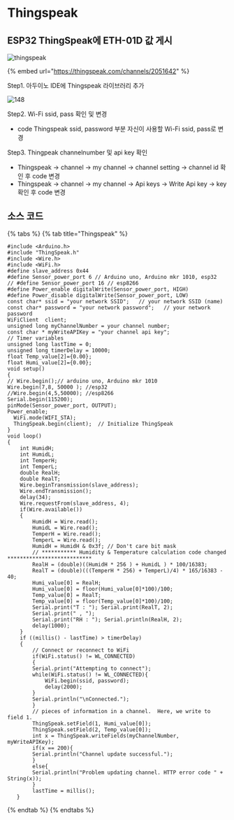# Thingspeak

## ESP32 ThingSpeak에 ETH-01D 값 게시

![thingspeak](https://user-images.githubusercontent.com/94042419/223014238-48ea2103-d546-46a6-95e0-c674838b5108.PNG)

{% embed url="https://thingspeak.com/channels/2051642" %}

Step1. 아두이노 IDE에 Thingspeak 라이브러리 추가

![148](https://user-images.githubusercontent.com/94042419/223014285-130709bd-c600-4ffe-8ece-be0cb6fd131e.PNG)

Step2. Wi-Fi ssid, pass 확인 및 변경

* code Thingspeak ssid, password 부분 자신이 사용할 Wi-Fi ssid, pass로 변경

Step3. Thingpeak channelnumber 및 api key 확인

* Thingspeak -> channel -> my channel -> channel setting -> channel id 확인 후 code 변경
* Thingspeak -> channel -> my channel -> Api keys -> Write Api key -> key 확인 후 code 변경

## 소스 코드

{% tabs %}
{% tab title="Thingspeak" %}
```
#include <Arduino.h>
#include "ThingSpeak.h"
#include <Wire.h>
#include <WiFi.h>
#define slave_address 0x44
#define Sensor_power_port 6 // Arduino uno, Arduino mkr 1010, esp32
// #define Sensor_power_port 16 // esp8266
#define Power_enable digitalWrite(Sensor_power_port, HIGH)
#define Power_disable digitalWrite(Sensor_power_port, LOW)
const char* ssid = "your network SSID";   // your network SSID (name) 
const char* password = "your network password";   // your network password
WiFiClient  client;
unsigned long myChannelNumber = your channel number;
const char * myWriteAPIKey = "your channel api key";
// Timer variables
unsigned long lastTime = 0;
unsigned long timerDelay = 10000;
float Temp_value[2]={0.00};
float Humi_value[2]={0.00};
void setup()
{
// Wire.begin();// arduino uno, Arduino mkr 1010
Wire.begin(7,8, 50000 ); //esp32
//Wire.begin(4,5,50000); //esp8266
Serial.begin(115200);
pinMode(Sensor_power_port, OUTPUT);
Power_enable;
  WiFi.mode(WIFI_STA);   
  ThingSpeak.begin(client);  // Initialize ThingSpeak
}
void loop()
{
    int HumidH;
    int HumidL;
    int TemperH;
    int TemperL;
    double RealH;
    double RealT;
    Wire.beginTransmission(slave_address);
    Wire.endTransmission();
    delay(34);
    Wire.requestFrom(slave_address, 4);
    if(Wire.available())
    {
        HumidH = Wire.read();
        HumidL = Wire.read();
        TemperH = Wire.read();
        TemperL = Wire.read();
        HumidH = HumidH & 0x3f; // Don't care bit mask
        // *********** Humidity & Temperature calculation code changed ***************************
        RealH = (double)((HumidH * 256 ) + HumidL ) * 100/16383;
        RealT = (double)(((TemperH * 256) + TemperL)/4) * 165/16383 - 40;
        Humi_value[0] = RealH;
        Humi_value[0] = floor(Humi_value[0]*100)/100;
        Temp_value[0] = RealT;
        Temp_value[0] = floor(Temp_value[0]*100)/100;
        Serial.print("T : "); Serial.print(RealT, 2);
        Serial.print(" , ");
        Serial.print("RH : "); Serial.println(RealH, 2);
        delay(1000);
    }
    if ((millis() - lastTime) > timerDelay) 
    {
        // Connect or reconnect to WiFi
        if(WiFi.status() != WL_CONNECTED)
        {
        Serial.print("Attempting to connect");
        while(WiFi.status() != WL_CONNECTED){
            WiFi.begin(ssid, password); 
            delay(2000);     
        } 
        Serial.println("\nConnected.");
        }
        // pieces of information in a channel.  Here, we write to field 1.
        ThingSpeak.setField(1, Humi_value[0]);
        ThingSpeak.setField(2, Temp_value[0]);
        int x = ThingSpeak.writeFields(myChannelNumber, myWriteAPIKey);
        if(x == 200){
        Serial.println("Channel update successful.");
        }
        else{
        Serial.println("Problem updating channel. HTTP error code " + String(x));
        }
        lastTime = millis();
   }

```
{% endtab %}
{% endtabs %}
